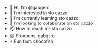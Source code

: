 - 👋 Hi, I’m @gabgero
- 👀 I’m interested in sto cazzo
- 🌱 I’m currently learning sto cazzo
- 💞️ I’m looking to collaborate on sto cazzo
- 📫 How to reach me sto cazzo
- 😄 Pronouns: gabgero
- ⚡ Fun fact: chocofish

<!---
gabgero/gabgero is a ✨ special ✨ repository because its `README.md` (this file) appears on your GitHub profile.
You can click the Preview link to take a look at your changes.
--->
